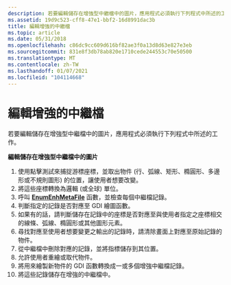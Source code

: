 ```yaml
---
description: 若要編輯儲存在增強型中繼檔中的圖片，應用程式必須執行下列程式中所述的工作。
ms.assetid: 19d9c523-cff8-47e1-bbf2-16d8991dac3b
title: 編輯增強的中繼檔
ms.topic: article
ms.date: 05/31/2018
ms.openlocfilehash: c86dc9cc609d616bf82ae3f0a13d8d63e827e3eb
ms.sourcegitcommit: 831e8f3db78ab820e1710cede244553c70e50500
ms.translationtype: MT
ms.contentlocale: zh-TW
ms.lasthandoff: 01/07/2021
ms.locfileid: "104114668"
---
```

# <a name="editing-an-enhanced-metafile"></a>編輯增強的中繼檔

若要編輯儲存在增強型中繼檔中的圖片，應用程式必須執行下列程式中所述的工作。

**編輯儲存在增強型中繼檔中的圖片**

1.  使用點擊測試來捕捉游標座標，並取出物件 (行、弧線、矩形、橢圓形、多邊形或不規則圖形) 的位置，讓使用者想要改變。
2.  將這些座標轉換為邏輯 (或全球) 單位。
3.  呼叫 [**EnumEnhMetaFile**](/windows/desktop/api/Wingdi/nf-wingdi-enumenhmetafile) 函數，並檢查每個中繼檔記錄。
4.  判斷指定的記錄是否對應至 GDI 繪圖函數。
5.  如果有的話，請判斷儲存在記錄中的座標是否對應至與使用者指定之座標相交的線條、弧線、橢圓形或其他圖形元素。
6.  尋找對應至使用者想要變更之輸出的記錄時，請清除畫面上對應至原始記錄的物件。
7.  從中繼檔中刪除對應的記錄，並將指標儲存到其位置。
8.  允許使用者重繪或取代物件。
9.  將用來繪製新物件的 GDI 函數轉換成一或多個增強中繼檔記錄。
10. 將這些記錄儲存在增強的中繼檔中。

 

 



